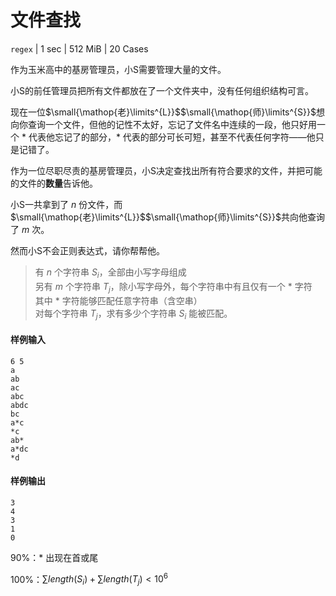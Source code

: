 # 文件查找

`regex` | 1 sec | 512 MiB | 20 Cases

作为玉米高中的基房管理员，小S需要管理大量的文件。

小S的前任管理员把所有文件都放在了一个文件夹中，没有任何组织结构可言。

现在一位$\small{\mathop{老}\limits^{L}}$$\small{\mathop{师}\limits^{S}}$想向你查询一个文件，但他的记性不太好，忘记了文件名中连续的一段，他只好用一个 $*$ 代表他忘记了的部分，$*$ 代表的部分可长可短，甚至不代表任何字符——他只是记错了。

作为一位尽职尽责的基房管理员，小S决定查找出所有符合要求的文件，并把可能的文件的**数量**告诉他。

小S一共拿到了 $n$ 份文件，而$\small{\mathop{老}\limits^{L}}$$\small{\mathop{师}\limits^{S}}$共向他查询了 $m$ 次。

然而小S不会正则表达式，请你帮帮他。

> 有 $n$ 个字符串 $S_i$，全部由小写字母组成  
> 另有 $m$ 个字符串 $T_j$，除小写字母外，每个字符串中有且仅有一个 $*$ 字符  
> 其中 $*$ 字符能够匹配任意字符串（含空串）  
> 对每个字符串 $T_j$，求有多少个字符串 $S_i$ 能被匹配。

#### 样例输入
```plain
6 5
a
ab
ac
abc
abdc
bc
a*c
*c
ab*
a*dc
*d
```

#### 样例输出
```plain
3
4
3
1
0
```

$90\%$：$*$ 出现在首或尾

$100\%$：$\sum length(S_i) + \sum length(T_j) < 10^6$